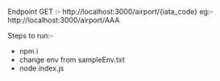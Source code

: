 Endpoint 
GET :- http://localhost:3000/airport/{iata_code}
eg:-  http://localhost:3000/airport/AAA

Steps to run:- 

- npm i
- change env from sampleEnv.txt
- node index.js
